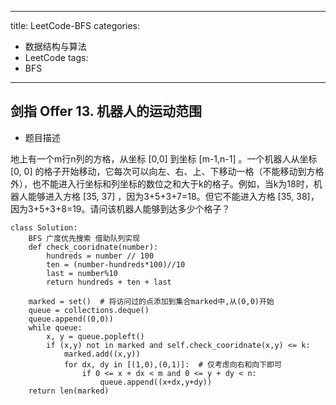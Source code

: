 
---
title: LeetCode-BFS
categories:
- 数据结构与算法
- LeetCode
tags:
- BFS
---


## 剑指 Offer 13. 机器人的运动范围
* 题目描述

地上有一个m行n列的方格，从坐标 [0,0] 到坐标 [m-1,n-1] 。一个机器人从坐标 [0, 0] 的格子开始移动，它每次可以向左、右、上、下移动一格（不能移动到方格外），也不能进入行坐标和列坐标的数位之和大于k的格子。例如，当k为18时，机器人能够进入方格 [35, 37] ，因为3+5+3+7=18。但它不能进入方格 [35, 38]，因为3+5+3+8=19。请问该机器人能够到达多少个格子？
<!--more-->
```
class Solution:
    BFS 广度优先搜索 借助队列实现
    def check_cooridnate(number):
        hundreds = number // 100
        ten = (number-hundreds*100)//10
        last = number%10
        return hundreds + ten + last

    marked = set()  # 将访问过的点添加到集合marked中,从(0,0)开始
    queue = collections.deque()
    queue.append((0,0))
    while queue:
        x, y = queue.popleft()
        if (x,y) not in marked and self.check_cooridnate(x,y) <= k:
            marked.add((x,y)) 
            for dx, dy in [(1,0),(0,1)]:  # 仅考虑向右和向下即可
                if 0 <= x + dx < m and 0 <= y + dy < n:
                    queue.append((x+dx,y+dy)) 
    return len(marked)   
```